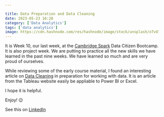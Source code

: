 ```yaml
---

title: Data Preparation and Data Cleaning
date: 2023-05-23 16:28
category: ['Data Analytics']
tags: ['data analytics']
image: https://cdn.hashnode.com/res/hashnode/image/stock/unsplash/oTvU7Zmteic/upload/4b8ad04ccc46a2c0f690d98e95cba7c3.jpeg?w=1600&h=840&fit=crop&crop=entropy&auto=compress,format&format=webp
---
```


It is Week 10, our last week, at the [Cambridge Spark](https://www.linkedin.com/in/charlesdebarros/recent-activity/all/#) Data Citizen Bootcamp. It is also project week. We are putting to practice all the new skills we have learned in the past nine weeks. We have learned so much and are very proud of ourselves.

While reviewing some of the early course material, I found an interesting article on [Data Cleaning](https://www.tableau.com/learn/articles/what-is-data-cleaning) in preparation for working with data. It is an article from the Tableau website easily be appliable to Power BI or Excel.

I hope it is helpful.

Enjoy! 😉

See this on [LinkedIn](https://lnkd.in/e6j_YUke)